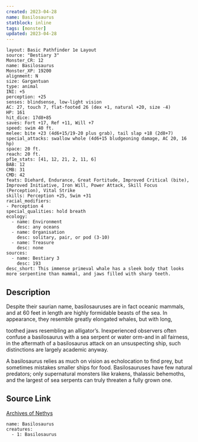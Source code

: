 ```yaml
---
created: 2023-04-28
name: Basilosaurus
statblock: inline
tags: [monster]
updated: 2023-04-28
---
```

```statblock
layout: Basic Pathfinder 1e Layout
source: "Bestiary 3"
Monster_CR: 12
name: Basilosaurus
Monster_XP: 19200
alignment: N
size: Gargantuan
type: animal
INI: +5
perception: +25
senses: blindsense, low-light vision
AC: 27, touch 7, flat-footed 26 (dex +1, natural +20, size -4)
HP: 161
hit_dice: 17d8+85
saves: Fort +17, Ref +11, Will +7
speed: swim 40 ft.
melee: bite +23 (4d6+15/19-20 plus grab), tail slap +18 (2d8+7)
special_attacks: swallow whole (4d6+15 bludgeoning damage, AC 20, 16 hp)
space: 20 ft.
reach: 20 ft.
pf1e_stats: [41, 12, 21, 2, 11, 6]
BAB: 12
CMB: 31
CMD: 42
feats: Diehard, Endurance, Great Fortitude, Improved Critical (bite), Improved Initiative, Iron Will, Power Attack, Skill Focus (Perception), Vital Strike
skills: Perception +25, Swim +31
racial_modifiers:
- Perception 4
special_qualities: hold breath
ecology:
  - name: Environment
    desc: any oceans
  - name: Organisation
    desc: solitary, pair, or pod (3-10)
  - name: Treasure
    desc: none
sources:
  - name: Bestiary 3
    desc: 193
desc_short: This immense primeval whale has a sleek body that looks more serpentine than mammal, and jaws filled with sharp teeth.
```
## Description
Despite their saurian name, basilosauruses are in fact oceanic mammals, and at 60 feet in length are highly formidable beasts of the sea. In appearance, they resemble greatly elongated whales, but with long, 

toothed jaws resembling an alligator’s. Inexperienced observers often confuse a basilosaurus with a sea serpent or water orm-and in all fairness, in the aftermath of a basilosaurus attack on an unsuspecting ship, such distinctions are largely academic anyway.

A basilosaurus relies as much on vision as echolocation to find prey, but sometimes mistakes smaller ships for food. Basilosauruses have few natural predators; only supernatural monsters like krakens, thalassic behemoths, and the largest of sea serpents can truly threaten a fully grown one.
## Source Link
[Archives of Nethys](https://aonprd.com/MonsterDisplay.aspx?ItemName=Basilosaurus)
```encounter-table
name: Basilosaurus
creatures:
  - 1: Basilosaurus
```
